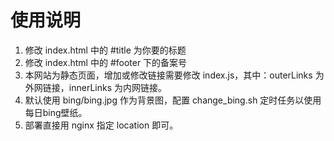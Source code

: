 # 使用说明

1. 修改 index.html 中的 #title 为你要的标题
2. 修改 index.html 中的 #footer 下的备案号
3. 本网站为静态页面，增加或修改链接需要修改 index.js，其中：outerLinks 为外网链接，innerLinks 为内网链接。
4. 默认使用 bing/bing.jpg 作为背景图，配置 change_bing.sh 定时任务以使用每日bing壁纸。
5. 部署直接用 nginx 指定 location 即可。